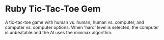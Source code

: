 Ruby Tic-Tac-Toe Gem
========
A tic-tac-toe game with human vs. human, human vs. computer, and computer vs. computer options. When 'hard' level is selected, the computer is unbeatable and the AI uses the minimax algorithm.
